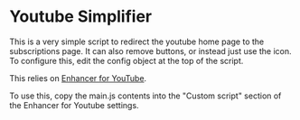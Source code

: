 # Youtube Simplifier

This is a very simple script to redirect the youtube home page to the subscriptions page.
It can also remove buttons, or instead just use the icon.
To configure this, edit the config object at the top of the script.

This relies on [Enhancer for YouTube](https://chrome.google.com/webstore/detail/enhancer-for-youtube/ponfpcnoihfmfllpaingbgckeeldkhle).

To use this, copy the main.js contents into the "Custom script" section of the Enhancer for Youtube settings.
